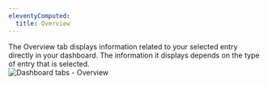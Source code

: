 ```yaml
---
eleventyComputed:
  title: Overview
---
```

The Overview tab displays information related to your selected entry directly in your dashboard. The information it displays depends on the type of entry that is selected.  
![Dashboard tabs - Overview](https://webdevolutions.azureedge.net/docs/en/rdm/mac/clip6058.png) 

